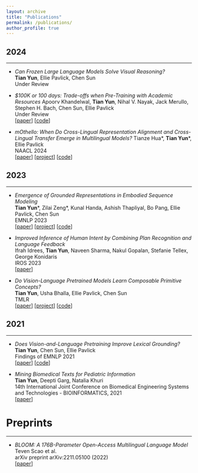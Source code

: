 ```yaml
---
layout: archive
title: "Publications"
permalink: /publications/
author_profile: true
---
```


## 2024
---
- *Can Frozen Large Language Models Solve Visual Reasoning?* \
**Tian Yun**, Ellie Pavlick, Chen Sun \
Under Review

- *$100K or 100 days: Trade-offs when Pre-Training with Academic Resources*
Apoorv Khandelwal, **Tian Yun**, Nihal V. Nayak, Jack Merullo, Stephen H. Bach, Chen Sun, Ellie Pavlick \
Under Review \
[[paper](https://arxiv.org/abs/2410.23261)] [[code](https://github.com/apoorvkh/academic-pretraining)]

- *mOthello: When Do Cross-Lingual Representation Alignment and Cross-Lingual Transfer Emerge in Multilingual Models?*
Tianze Hua\*, **Tian Yun**\*, Ellie Pavlick \
NAACL 2024 \
[[paper](https://arxiv.org/abs/2404.12444)] [[project](https://multilingual-othello.github.io/)] [[code](https://github.com/ethahtz/multilingual_othello)]

## 2023
---
- *Emergence of Grounded Representations in Embodied Sequence Modeling*  
**Tian Yun**\*, Zilai Zeng\*, Kunal Handa, Ashish Thapliyal, Bo Pang, Ellie Pavlick, Chen Sun \
EMNLP 2023 \
[[paper](https://arxiv.org/abs/2311.02171)] [[project](https://abstract-state-seqmodel.github.io/)] [[code](https://github.com/brown-palm/abstract-state-seqmodel)]

- *Improved Inference of Human Intent by Combining Plan Recognition and Language Feedback*  
Ifrah Idrees, **Tian Yun**, Naveen Sharma, Nakul Gopalan, Stefanie Tellex, George Konidaris \
IROS 2023 \
[[paper](https://arxiv.org/abs/2310.02462)]

- *Do Vision-Language Pretrained Models Learn Composable Primitive Concepts?*  
**Tian Yun**, Usha Bhalla, Ellie Pavlick, Chen Sun \
TMLR \
[[paper](https://arxiv.org/abs/2203.17271)] [[project](https://vlm-primitive-concepts.github.io)] [[code](https://github.com/tttyuntian/vlm_primitive_concepts)]

## 2021
---
- *Does Vision-and-Language Pretraining Improve Lexical Grounding?*  
**Tian Yun**, Chen Sun, Ellie Pavlick \
Findings of EMNLP 2021 \
[[paper](https://aclanthology.org/2021.findings-emnlp.370.pdf)] [[code](https://github.com/tttyuntian/vlm_lexical_grounding)]

- *Mining Biomedical Texts for Pediatric Information*  
**Tian Yun**, Deepti Garg, Natalia Khuri \
14th International Joint Conference on Biomedical Engineering Systems and Technologies - BIOINFORMATICS, 2021 \
[[paper](https://www.scitepress.org/Papers/2021/103102/103102.pdf)] 

# Preprints
---
- *BLOOM: A 176B-Parameter Open-Access Multilingual Language Model*  
Teven Scao et al. \
arXiv preprint arXiv:2211.05100 (2022) \
[[paper](https://arxiv.org/abs/2211.05100)]


<!---
# 2022
---
- <font size="5"> Do Vision-Language Pretrained Models Learn Primitive Concepts? </font>  
**Tian Yun**, Usha Bhalla, Ellie Pavlick, Chen Sun. \
Submitted to CVPR 2022.  

# 2021
---
- <font size="5"> Does Vision-and-Language Pretraining Improve Lexical Grounding? </font>  
**Tian Yun**, Chen Sun, Ellie Pavlick. \
Findings of EMNLP, 2021. \
[[paper](https://aclanthology.org/2021.findings-emnlp.370.pdf)] [[code](https://github.com/tttyuntian/vlm_lexical_grounding)]

- <font size="5"> Mining Biomedical Texts for Pediatric Information. </font>  
**Tian Yun**, Deepti Garg, Natalia Khuri. \
14th International Joint Conference on Biomedical Engineering Systems and Technologies - BIOINFORMATICS, 2021. \
[[paper](https://www.scitepress.org/Papers/2021/103102/103102.pdf)] 
-->
<!---
{% if author.googlescholar %}
  You can also find my articles on <u><a href="#{{author.googlescholar}}">my Google Scholar profile</a>.</u>
{% endif %}

{% include base_path %}

{% for post in site.publications reversed %}
  {% include archive-single.html %}
{% endfor %}
-->
